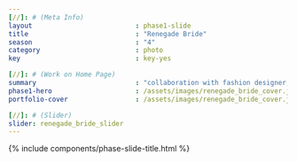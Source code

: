 ```yaml
---
[//]: # (Meta Info)
layout                          : phase1-slide
title 					        : "Renegade Bride"
season				            : "4"
category						: photo
key 							: key-yes

[//]: # (Work on Home Page)
summary                         : "collaboration with fashion designer, Ken J Galaxy featuring our co-founder + muse, Chavon Lee"
phase1-hero                     : /assets/images/renegade_bride_cover.jpg
portfolio-cover					: /assets/images/renegade_bride_cover.jpg

[//]: # (Slider)
slider: renegade_bride_slider
---
```


{% include components/phase-slide-title.html %}
